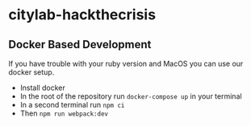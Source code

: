 # citylab-hackthecrisis

## Docker Based Development

If you have trouble with your ruby version and MacOS you can use our docker setup.

- Install docker
- In the root of the repository run `docker-compose up` in your terminal
- In a second terminal run `npm ci`
- Then `npm run webpack:dev`
